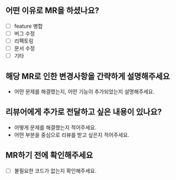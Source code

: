 ## 어떤 이유로 MR을 하셨나요?

- [ ] feature 병합
- [ ] 버그 수정
- [ ] 리팩토링
- [ ] 문서 수정
- [ ] 기타

## 해당 MR로 인한 변경사항을 간략하게 설명해주세요

- 어떤 문제를 해결했는지, 어떤 기능이 추가되었는지 설명해주세요.

## 리뷰어에게 추가로 전달하고 싶은 내용이 있나요?

- 어떻게 문제를 해결했는지 적어주세요.
- 어떤 부분을 중심으로 리뷰를 받고 싶은지 적어주세요.

## MR하기 전에 확인해주세요

- [ ] 불필요한 코드가 없는지 확인해주세요.

